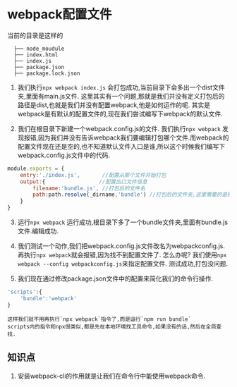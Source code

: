 # webpack配置文件

当前的目录是这样的
```
  ├── node_moudule
  ├── index.html
  ├── index.js
  ├── package.json
  ├── package.lock.json
```
1. 我们执行`npx webpack index.js`
    会打包成功,当前目录下会多出一个dist文件夹,里面有main.js文件.
    这里其实有一个问题,那就是我们并没有定义打包后的路径是dist,也就是我们并没有配置webpack,他是如何运作的呢.
    其实是webpack是有默认的配置文件的,现在我们尝试编写下webpack的默认文件.

2. 我们在根目录下新建一个webpack.config.js的文件.
    我们执行`npx webpack`
    发现报错,因为我们并没有告诉webpack我们要编辑打包哪个文件.而webpack的配置文件现在还是空的,也不知道默认文件入口是谁,所以这个时候我们编写下webpack.config.js文件中的代码.
```js
module.exports = {
    entry:'./index.js',       //配置从那个文件开始打包
    output:{                 //配置出口文件信息
        filename:'bundle.js', //打包后的文件名
        path:path.resolve(_dirname,'bundle') //打包后的文件夹,这里需要的是绝对路径
    }
}
``` 
    
3. 运行`npx webpack`
    运行成功,根目录下多了一个bundle文件夹,里面有bundle.js文件.编辑成功.

4. 我们测试一个动作,我们把webpack.config.js文件改名为webpackconfig.js.
    再执行`npx webpack`就会报错,因为找不到配置文件了.
    怎么办呢?
    我们使用`npx webpack --config webpackconfig.js`来指定配置文件.
    测试成功,打包没问题.

5. 我们现在通过修改package.json文件中的配置来简化我们的命令行操作.
```js
'scripts':{
    'bundle':'webpack'
}
```
    这样我们就不用再执行`npx webpack`指令了,而是运行`npm run bundle`
    scripts内的指令和npx很类似,都是先在本地环境找工具命令,如果没有的话,然后在全局查找.
    
## 知识点

1. 安装webpack-cli的作用就是让我们在命令行中能使用webpack命令.
